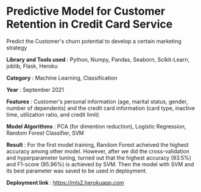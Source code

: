 # Predictive Model for Customer Retention in Credit Card Service

Predict the Customer's churn potential to develop a certain marketing strategy

**Library and Tools used** : Python, Numpy, Pandas, Seaborn, Scikit-Learn, joblib, Flask, Heroku

**Category** : Machine Learning, Classification

**Year** : September 2021

**Features** : Customer's personal information (age, marital status, gender, number of dependents) and the credit card information (card type, inactive time, utilization ratio, and credit limit)

**Model Algorithms** : PCA (for dimention reduction), Logistic Regression, Random Forest Classifier, SVM

**Result** : For the first model training, Random Forest acheived the highest accuracy among other model. However, after we did the cross-validation and hyperparameter tuning, turned out that the highest accuracy (93.5%) and F1-score (95.96%) is achieved by SVM. Then the model with SVM and its best parameter was saved to be used in deployment. 

**Deployment link** : https://mls2.herokuapp.com
